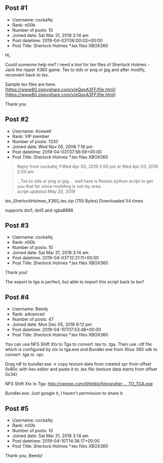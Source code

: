 ## Post #1
- Username: cockafej
- Rank: n00b
- Number of posts: 10
- Joined date: Sat Mar 31, 2018 3:14 am
- Post datetime: 2019-04-03T06:00:03+00:00
- Post Title: Sherlock Holmes *.tex files XBOX360

Hi,

Could someone help me?
I need a tool for tex files of Sherlock Holmes - Jack the ripper X360 game.
Tex to dds or png or jpg
and after modify, reconvert back to tex.

Sample tex files are here:
[https://www80.zippyshare.com/v/eQqxA3FF/file.html](https://www80.zippyshare.com/v/eQqxA3FF/file.html)

Thank you
## Post #2
- Username: Acewell
- Rank: VIP member
- Number of posts: 1330
- Joined date: Wed Nov 05, 2008 7:16 pm
- Post datetime: 2019-04-03T07:56:59+00:00
- Post Title: Sherlock Holmes *.tex files XBOX360

> Reply from cockafej ↑Wed Apr 03, 2019 2:00 pm at Wed Apr 03, 2019 2:00 pm
>
> ...Tex to dds or png or jpg....
well here is Noesis python script to get you that far since modding is not my area.   
*script updated May 20, 2019*


 tex_SherlockHolmes_X360_tex.zip
(755 Bytes) Downloaded 54 times


supports dxt1, dxt5 and rgba8888
## Post #3
- Username: cockafej
- Rank: n00b
- Number of posts: 10
- Joined date: Sat Mar 31, 2018 3:14 am
- Post datetime: 2019-04-03T12:21:11+00:00
- Post Title: Sherlock Holmes *.tex files XBOX360

Thank you! 

The export to tga is perfect, but able to import this script back to tex?
## Post #4
- Username: Beedy
- Rank: advanced
- Number of posts: 47
- Joined date: Mon Dec 05, 2016 6:12 pm
- Post datetime: 2019-04-10T07:53:48+00:00
- Post Title: Sherlock Holmes *.tex files XBOX360

You can use NFS Shift Xtx to Tga to convert .tex to .tga. Then use .rdf file which is configured by xtx to tga.exe and Bundler.exe from Xbox 360 xdk to convert .tga to .xpr.

Drag rdf to bundler.exe -> copy texture data from created xpr from offset 0x80c with hex editor and paste it to .tex file (texture data starts from offset 0x34)

NFS Shift Xtx to Tga:
[http://veegie.com/tilfeldig/fotografier ... TO_TGA.exe](http://veegie.com/tilfeldig/fotografier/NFS_Shift_XTX_TO_TGA.exe)

Bundler.exe:
Just google it, I haven't permission to share it.
## Post #5
- Username: cockafej
- Rank: n00b
- Number of posts: 10
- Joined date: Sat Mar 31, 2018 3:14 am
- Post datetime: 2019-04-10T14:36:17+00:00
- Post Title: Sherlock Holmes *.tex files XBOX360

Thank you, Beedy!
